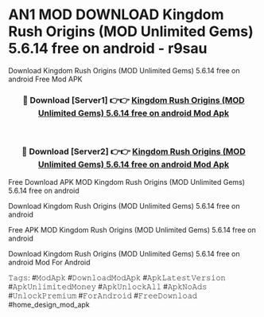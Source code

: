 # AN1 MOD DOWNLOAD Kingdom Rush Origins (MOD Unlimited Gems) 5.6.14 free on android - r9sau
Download Kingdom Rush Origins (MOD Unlimited Gems) 5.6.14 free on android Free Mod APK

<div align="center">
<h3>🔴 Download [Server1] 👉👉 <a href="https://apk-comot.site?title=Kingdom_Rush_Origins_(MOD_Unlimited_Gems)_5.6.14_free_on_android">Kingdom Rush Origins (MOD Unlimited Gems) 5.6.14 free on android Mod Apk</a></h3><br>

<h3>🔴 Download [Server2] 👉👉 <a href="https://apk-comot.site?title=Kingdom_Rush_Origins_(MOD_Unlimited_Gems)_5.6.14_free_on_android">Kingdom Rush Origins (MOD Unlimited Gems) 5.6.14 free on android Mod Apk</a></h3>
</div>


Free Download APK MOD Kingdom Rush Origins (MOD Unlimited Gems) 5.6.14 free on android

Download Kingdom Rush Origins (MOD Unlimited Gems) 5.6.14 free on android 

Free APK MOD Kingdom Rush Origins (MOD Unlimited Gems) 5.6.14 free on android 

Download Kingdom Rush Origins (MOD Unlimited Gems) 5.6.14 free on android Mod For Android

𝚃𝚊𝚐𝚜: #𝙼𝚘𝚍𝙰𝚙𝚔 #𝙳𝚘𝚠𝚗𝚕𝚘𝚊𝚍𝙼𝚘𝚍𝙰𝚙𝚔 #𝙰𝚙𝚔𝙻𝚊𝚝𝚎𝚜𝚝𝚅𝚎𝚛𝚜𝚒𝚘𝚗 #𝙰𝚙𝚔𝚄𝚗𝚕𝚒𝚖𝚒𝚝𝚎𝚍𝙼𝚘𝚗𝚎𝚢 #𝙰𝚙𝚔𝚄𝚗𝚕𝚘𝚌𝚔𝙰𝚕𝚕 #𝙰𝚙𝚔𝙽𝚘𝙰𝚍𝚜 #𝚄𝚗𝚕𝚘𝚌𝚔𝙿𝚛𝚎𝚖𝚒𝚞𝚖 #𝙵𝚘𝚛𝙰𝚗𝚍𝚛𝚘𝚒𝚍 #𝙵𝚛𝚎𝚎𝙳𝚘𝚠𝚗𝚕𝚘𝚊𝚍 #home_design_mod_apk